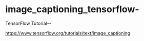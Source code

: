# image_captioning_tensorflow-

TensorFlow Tutorial--

https://www.tensorflow.org/tutorials/text/image_captioning
